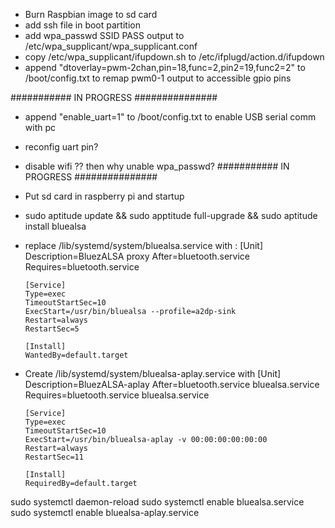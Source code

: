 

- Burn Raspbian image to sd card
- add ssh file in boot partition
- add wpa_passwd SSID PASS output to /etc/wpa_supplicant/wpa_supplicant.conf
- copy /etc/wpa_supplicant/ifupdown.sh to /etc/ifplugd/action.d/ifupdown
- append "dtoverlay=pwm-2chan,pin=18,func=2,pin2=19,func2=2" to /boot/config.txt to remap pwm0-1 output to accessible gpio pins

########### IN PROGRESS ###############
- append "enable_uart=1" to /boot/config.txt to enable USB serial comm with pc
- reconfig uart pin?
- disable wifi ?? then why unable wpa_passwd?
########### IN PROGRESS ###############

- Put sd card in raspberry pi and startup
- sudo aptitude update && sudo apptitude full-upgrade && sudo aptitude install bluealsa

- replace /lib/systemd/system/bluealsa.service with :
      [Unit]
      Description=BluezALSA proxy
      After=bluetooth.service
      Requires=bluetooth.service

      [Service]
      Type=exec
      TimeoutStartSec=10
      ExecStart=/usr/bin/bluealsa --profile=a2dp-sink
      Restart=always
      RestartSec=5

      [Install]
      WantedBy=default.target
      
- Create /lib/systemd/system/bluealsa-aplay.service with 
      [Unit]
      Description=BluezALSA-aplay
      After=bluetooth.service bluealsa.service
      Requires=bluetooth.service bluealsa.service

      [Service]
      Type=exec
      TimeoutStartSec=10
      ExecStart=/usr/bin/bluealsa-aplay -v 00:00:00:00:00:00
      Restart=always
      RestartSec=11

      [Install]
      RequiredBy=default.target

sudo systemctl daemon-reload
sudo systemctl enable bluealsa.service
sudo systemctl enable bluealsa-aplay.service
